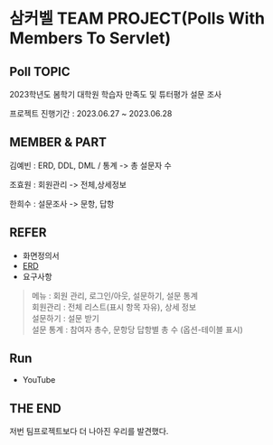 # 삼커벨 TEAM PROJECT(Polls With Members To Servlet)
## Poll TOPIC

2023학년도 봄학기 대학원 학습자 만족도 및 튜터평가 설문 조사

프로젝트 진행기간 : 2023.06.27 ~ 2023.06.28

## MEMBER & PART 

김예빈 : ERD, DDL, DML / 통계 -> 총 설문자 수

조효원 : 회원관리 -> 전체,상세정보

한희수 : 설문조사 -> 문항, 답항

## REFER

- 화면정의서
- [ERD](/src/main/java/erd.png)
- 요구사항

> 메뉴 : 회원 관리, 로그인/아웃, 설문하기, 설문 통계  
> 회원관리 : 전체 리스트(표시 항목 자유), 상세 정보  
> 설문하기 : 설문 받기  
> 설문 통계 : 참여자 총수, 문항당 답항별 총 수 (옵션-테이블 표시)

## Run

- YouTube
  
## THE END 

저번 팀프로젝트보다 더 나아진 우리를 발견했다.
